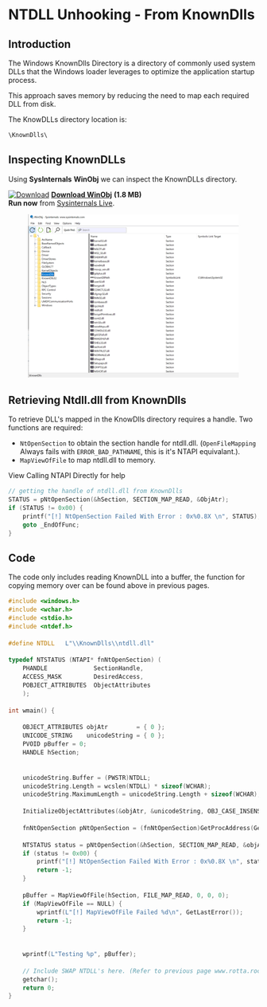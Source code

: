 # NTDLL Unhooking - From KnownDlls

## Introduction

The Windows KnownDlls Directory is a directory of commonly used system DLLs that the Windows loader leverages to optimize the application startup process.

This approach saves memory by reducing the need to map each required DLL from disk.

The KnowDLLs directory location is:

```c
\KnownDlls\
```

## Inspecting KnownDLLs

Using **SysInternals** **WinObj** we can inspect the KnownDLLs directory.

[![Download](https://learn.microsoft.com/en-us/sysinternals/downloads/media/shared/download\_sm.png)](https://download.sysinternals.com/files/WinObj.zip) [**Download WinObj**](https://download.sysinternals.com/files/WinObj.zip) **(1.8 MB)**\
**Run now** from [Sysinternals Live](https://live.sysinternals.com/Winobj.exe).

<figure><img src="../../../.gitbook/assets/image (2) (1) (1) (1) (1) (1) (1) (1) (1) (1).png" alt=""><figcaption></figcaption></figure>

## Retrieving Ntdll.dll from KnownDlls

To retrieve DLL's mapped in the KnowDlls directory requires a handle. Two functions are required:

* `NtOpenSection` to obtain the section handle for ntdll.dll. (`OpenFileMapping` Always fails with `ERROR_BAD_PATHNAME`, this is it's NTAPI equivalant.). &#x20;
* `MapViewOfFile` to map ntdll.dll to memory.

View Calling NTAPI Directly for help

```c
// getting the handle of ntdll.dll from KnownDlls
STATUS = pNtOpenSection(&hSection, SECTION_MAP_READ, &ObjAtr);
if (STATUS != 0x00) {
	printf("[!] NtOpenSection Failed With Error : 0x%0.8X \n", STATUS);
	goto _EndOfFunc;
}
```



## Code

The code only includes reading KnownDLL into a buffer, the function for copying memory over can be found above in previous pages.

```c
#include <windows.h>
#include <wchar.h>
#include <stdio.h>
#include <ntdef.h>

#define NTDLL   L"\\KnownDlls\\ntdll.dll"

typedef NTSTATUS (NTAPI* fnNtOpenSection) (
    PHANDLE             SectionHandle,
    ACCESS_MASK         DesiredAccess,
    POBJECT_ATTRIBUTES  ObjectAttributes
    );

int wmain() {

    OBJECT_ATTRIBUTES objAtr        = { 0 };
    UNICODE_STRING    unicodeString = { 0 };
    PVOID pBuffer = 0;
    HANDLE hSection;


    unicodeString.Buffer = (PWSTR)NTDLL;
    unicodeString.Length = wcslen(NTDLL) * sizeof(WCHAR);
    unicodeString.MaximumLength = unicodeString.Length + sizeof(WCHAR);

    InitializeObjectAttributes(&objAtr, &unicodeString, OBJ_CASE_INSENSITIVE, NULL, NULL);

    fnNtOpenSection pNtOpenSection = (fnNtOpenSection)GetProcAddress(GetModuleHandleW(L"NTDLL"), "NtOpenSection");

    NTSTATUS status = pNtOpenSection(&hSection, SECTION_MAP_READ, &objAtr);
    if (status != 0x00) {
        printf("[!] NtOpenSection Failed With Error : 0x%0.8X \n", status);
        return -1;
    }

    pBuffer = MapViewOfFile(hSection, FILE_MAP_READ, 0, 0, 0);
    if (MapViewOfFile == NULL) {
        wprintf(L"[!] MapViewOfFile Failed %d\n", GetLastError());
        return -1;
    }


    wprintf(L"Testing %p", pBuffer);

    // Include SWAP NTDLL's here. (Refer to previous page www.rotta.rocks)
    getchar();
    return 0;
}
```
